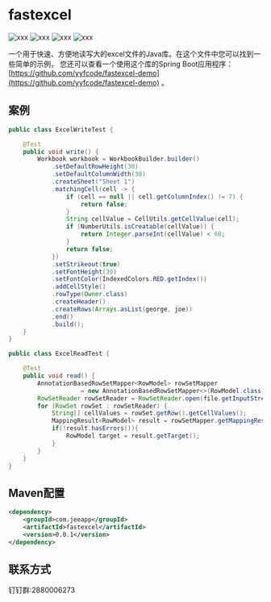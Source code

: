 # fastexcel

![xxx](https://img.shields.io/badge/version-1.0.0-green) ![xxx](https://img.shields.io/badge/jdk-1.8-green) ![xxx](https://img.shields.io/badge/poi-5.0.0-green) ![xxx](https://img.shields.io/badge/spring-5.3.23-green)

一个用于快速、方便地读写大的excel文件的Java库。在这个文件中您可以找到一些简单的示例，
您还可以查看一个使用这个库的Spring Boot应用程序：
[https://github.com/yyfcode/fastexcel-demo](https://github.com/yyfcode/fastexcel-demo) 。

## 案例

```java
public class ExcelWriteTest {

	@Test
	public void write() {
		Workbook workbook = WorkbookBuilder.builder()
			.setDefaultRowHeight(30)
			.setDefaultColumnWidth(30)
			.createSheet("Sheet 1")
			.matchingCell(cell -> {
				if (cell == null || cell.getColumnIndex() != 7) {
					return false;
				}
				String cellValue = CellUtils.getCellValue(cell);
				if (NumberUtils.isCreatable(cellValue)) {
					return Integer.parseInt(cellValue) < 60;
				}
				return false;
			})
			.setStrikeout(true)
			.setFontHeight(30)
			.setFontColor(IndexedColors.RED.getIndex())
			.addCellStyle()
			.rowType(Owner.class)
			.createHeader()
			.createRows(Arrays.asList(george, joe))
			.end()
			.build();
	}
}
```

```java
public class ExcelReadTest {

	@Test
	public void read() {
		AnnotationBasedRowSetMapper<RowModel> rowSetMapper
                    = new AnnotationBasedRowSetMapper<>(RowModel.class);
		RowSetReader rowSetReader = RowSetReader.open(file.getInputStream());
		for (RowSet rowSet : rowSetReader) {
			String[] cellValues = rowSet.getRow().getCellValues();
			MappingResult<RowModel> result = rowSetMapper.getMappingResult(rowSet);
			if(!result.hasErrors()){
				RowModel target = result.getTarget();
			}
		}
	}
}
```

## Maven配置

```xml
<dependency>
    <groupId>com.jeeapp</groupId>
    <artifactId>fastexcel</artifactId>
    <version>0.0.1</version>
</dependency>
```

## 联系方式
钉钉群:2880006273
